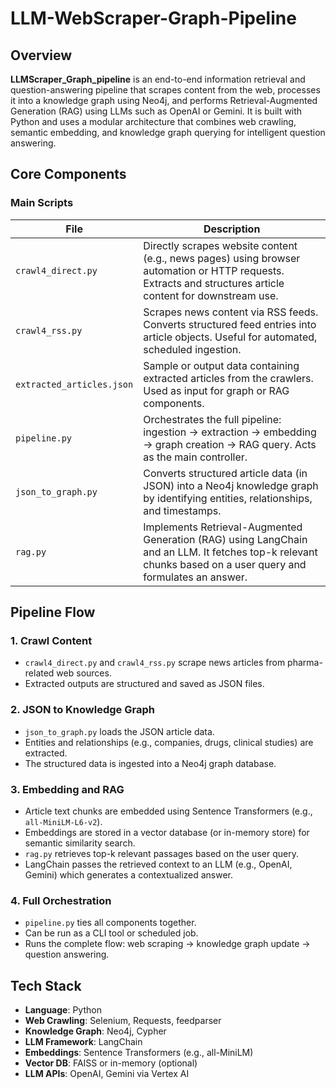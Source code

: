 # LLM-WebScraper-Graph-Pipeline

## Overview

**LLMScraper_Graph_pipeline** is an end-to-end information retrieval and question-answering pipeline that scrapes content from the web, processes it into a knowledge graph using Neo4j, and performs Retrieval-Augmented Generation (RAG) using LLMs such as OpenAI or Gemini. It is built with Python and uses a modular architecture that combines web crawling, semantic embedding, and knowledge graph querying for intelligent question answering.

## Core Components

### Main Scripts

| File                  | Description |
|-----------------------|-------------|
| `crawl4_direct.py`    | Directly scrapes website content (e.g., news pages) using browser automation or HTTP requests. Extracts and structures article content for downstream use. |
| `crawl4_rss.py`       | Scrapes news content via RSS feeds. Converts structured feed entries into article objects. Useful for automated, scheduled ingestion. |
| `extracted_articles.json` | Sample or output data containing extracted articles from the crawlers. Used as input for graph or RAG components. |
| `pipeline.py`         | Orchestrates the full pipeline: ingestion → extraction → embedding → graph creation → RAG query. Acts as the main controller. |
| `json_to_graph.py`    | Converts structured article data (in JSON) into a Neo4j knowledge graph by identifying entities, relationships, and timestamps. |
| `rag.py`              | Implements Retrieval-Augmented Generation (RAG) using LangChain and an LLM. It fetches top-k relevant chunks based on a user query and formulates an answer. |

## Pipeline Flow

### 1. Crawl Content

- `crawl4_direct.py` and `crawl4_rss.py` scrape news articles from pharma-related web sources.
- Extracted outputs are structured and saved as JSON files.

### 2. JSON to Knowledge Graph

- `json_to_graph.py` loads the JSON article data.
- Entities and relationships (e.g., companies, drugs, clinical studies) are extracted.
- The structured data is ingested into a Neo4j graph database.

### 3. Embedding and RAG

- Article text chunks are embedded using Sentence Transformers (e.g., `all-MiniLM-L6-v2`).
- Embeddings are stored in a vector database (or in-memory store) for semantic similarity search.
- `rag.py` retrieves top-k relevant passages based on the user query.
- LangChain passes the retrieved context to an LLM (e.g., OpenAI, Gemini) which generates a contextualized answer.

### 4. Full Orchestration

- `pipeline.py` ties all components together.
- Can be run as a CLI tool or scheduled job.
- Runs the complete flow: web scraping → knowledge graph update → question answering.

## Tech Stack

- **Language**: Python
- **Web Crawling**: Selenium, Requests, feedparser
- **Knowledge Graph**: Neo4j, Cypher
- **LLM Framework**: LangChain
- **Embeddings**: Sentence Transformers (e.g., all-MiniLM)
- **Vector DB**: FAISS or in-memory (optional)
- **LLM APIs**: OpenAI, Gemini via Vertex AI

